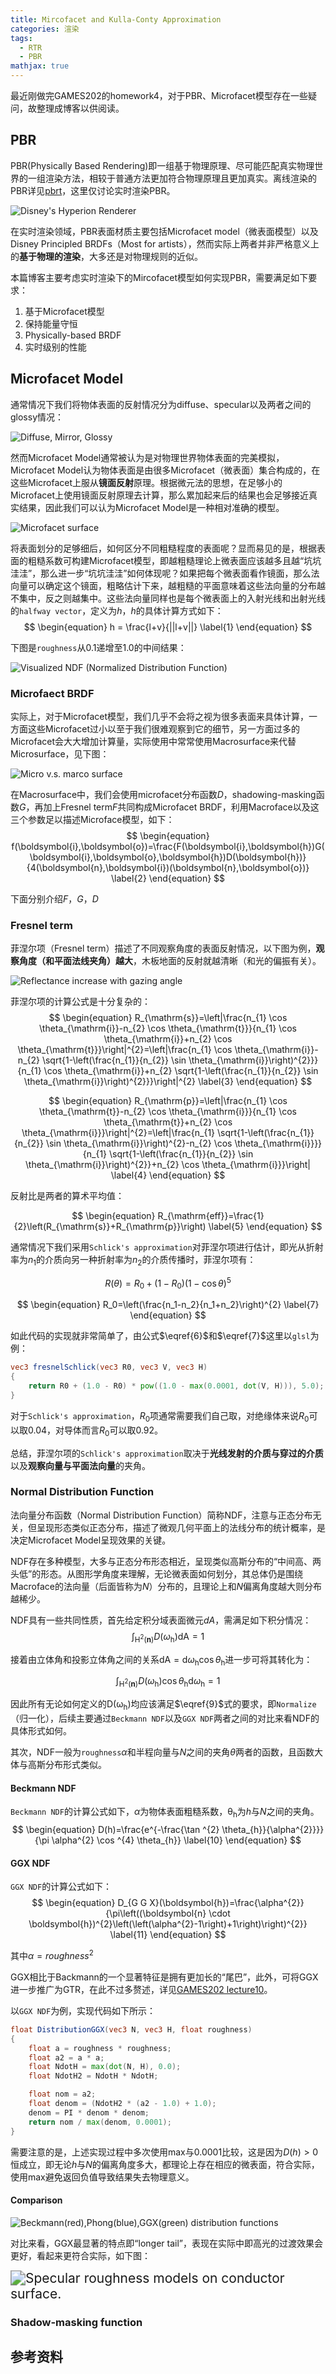 ```yaml
---
title: Mircofacet and Kulla-Conty Approximation
categories: 渲染
tags:
  - RTR
  - PBR
mathjax: true
---
```


最近刚做完GAMES202的homework4，对于PBR、Microfacet模型存在一些疑问，故整理成博客以供阅读。

## PBR

PBR(Physically Based Rendering)即一组基于物理原理、尽可能匹配真实物理世界的一组渲染方法，相较于普通方法更加符合物理原理且更加真实。离线渲染的PBR详见[pbrt](https://www.pbr-book.org/)，这里仅讨论实时渲染PBR。

![Disney's Hyperion Renderer](https://lk-image-bed.oss-cn-beijing.aliyuncs.com/images/image-20210707172110505.png)




在实时渲染领域，PBR表面材质主要包括Microfacet model（微表面模型）以及Disney Principled BRDFs（Most for artists），然而实际上两者并非严格意义上的**基于物理的渲染**，大多还是对物理规则的近似。

本篇博客主要考虑实时渲染下的Mircofacet模型如何实现PBR，需要满足如下要求：

1. 基于Microfacet模型
2. 保持能量守恒​​
3. Physically-based BRDF
4. 实时级别的性能

<!--more-->

## Microfacet Model

通常情况下我们将物体表面的反射情况分为diffuse、specular以及两者之间的glossy情况：



![Diffuse, Mirror, Glossy](https://lk-image-bed.oss-cn-beijing.aliyuncs.com/images/image-20210708094742444.png)



然而Microfacet Model通常被认为是对物理世界物体表面的完美模拟，Microfacet Model认为物体表面是由很多Microfacet（微表面）集合构成的，在这些Microfacet上服从**镜面反射**原理。根据微元法的思想，在足够小的Microfacet上使用镜面反射原理去计算，那么累加起来后的结果也会足够接近真实结果，因此我们可以认为Microfacet Model是一种相对准确的模型。



![Microfacet surface](https://learnopengl.com/img/pbr/microfacets_light_rays.png)



将表面划分的足够细后，如何区分不同粗糙程度的表面呢？显而易见的是，根据表面的粗糙系数可构建Microfacet模型，即越粗糙理论上微表面应该越多且越“坑坑洼洼”，那么进一步“坑坑洼洼”如何体现呢？如果把每个微表面看作镜面，那么法向量可以确定这个镜面，粗略估计下来，越粗糙的平面意味着这些法向量的分布越不集中，反之则越集中。这些法向量同样也是每个微表面上的入射光线和出射光线的`halfway vector`，定义为$h$，$h$的具体计算方式如下：
$$
\begin{equation}
h = \frac{l+v}{||l+v||} \label{1}
\end{equation}
$$

下图是`roughness`从0.1递增至1.0的中间结果：

![Visualized NDF (Normalized Distribution Function)](https://learnopengl.com/img/pbr/ndf.png)



### Microfaect BRDF

实际上，对于Microfacet模型，我们几乎不会将之视为很多表面来具体计算，一方面这些Microfacet过小以至于我们很难观察到它的细节，另一方面过多的Microfacet会大大增加计算量，实际使用中常常使用Macrosurface来代替Microsurface，见下图：


![Micro v.s. marco surface](https://lk-image-bed.oss-cn-beijing.aliyuncs.com/images/image-20210708104047492.png)

在Macrosurface中，我们会使用microfacet分布函数$D$，shadowing-masking函数$G$，再加上Fresnel term$F$共同构成Microfacet BRDF，利用Macroface以及这三个参数足以描述Microface模型，如下：
$$
\begin{equation}
f(\boldsymbol{i},\boldsymbol{o})=\frac{F(\boldsymbol{i},\boldsymbol{h})G(\boldsymbol{i},\boldsymbol{o},\boldsymbol{h})D(\boldsymbol{h})}{4(\boldsymbol{n},\boldsymbol{i})(\boldsymbol{n},\boldsymbol{o})} \label{2}
\end{equation}
$$

下面分别介绍$F$，$G$，$D$



### Fresnel term

菲涅尔项（Fresnel term）描述了不同观察角度的表面反射情况，以下图为例，**观察角度（和平面法线夹角）越大**，木板地面的反射就越清晰（和光的偏振有关）。

![Reflectance increase with gazing angle](https://lk-image-bed.oss-cn-beijing.aliyuncs.com/images/image-20210708112109987.png)

菲涅尔项的计算公式是十分复杂的：
$$
\begin{equation}
R_{\mathrm{s}}=\left|\frac{n_{1} \cos \theta_{\mathrm{i}}-n_{2} \cos \theta_{\mathrm{t}}}{n_{1} \cos \theta_{\mathrm{i}}+n_{2} \cos \theta_{\mathrm{t}}}\right|^{2}=\left|\frac{n_{1} \cos \theta_{\mathrm{i}}-n_{2} \sqrt{1-\left(\frac{n_{1}}{n_{2}} \sin \theta_{\mathrm{i}}\right)^{2}}}{n_{1} \cos \theta_{\mathrm{i}}+n_{2} \sqrt{1-\left(\frac{n_{1}}{n_{2}} \sin \theta_{\mathrm{i}}\right)^{2}}}\right|^{2} \label{3}
\end{equation}
$$

$$
\begin{equation}
R_{\mathrm{p}}=\left|\frac{n_{1} \cos \theta_{\mathrm{t}}-n_{2} \cos \theta_{\mathrm{i}}}{n_{1} \cos \theta_{\mathrm{t}}+n_{2} \cos \theta_{\mathrm{i}}}\right|^{2}=\left|\frac{n_{1} \sqrt{1-\left(\frac{n_{1}}{n_{2}} \sin \theta_{\mathrm{i}}\right)^{2}-n_{2} \cos \theta_{\mathrm{i}}}}{n_{1} \sqrt{1-\left(\frac{n_{1}}{n_{2}} \sin \theta_{\mathrm{i}}\right)^{2}}+n_{2} \cos \theta_{\mathrm{i}}}\right| \label{4}
\end{equation}
$$

反射比是两者的算术平均值：

$$
\begin{equation}
R_{\mathrm{eff}}=\frac{1}{2}\left(R_{\mathrm{s}}+R_{\mathrm{p}}\right) \label{5}
\end{equation}
$$


通常情况下我们采用`Schlick's approximation`对菲涅尔项进行估计，即光从折射率为$n_1$的介质向另一种折射率为$n_2$的介质传播时，菲涅尔项有：


$$
\begin{equation}
	R(\theta)=R_{0}+\left(1-R_{0}\right)(1-\cos \theta)^{5} \label{6}
\end{equation}
$$


$$
\begin{equation}
	R_0=\left(\frac{n_1-n_2}{n_1+n_2}\right)^{2} \label{7}
\end{equation}
$$

如此代码的实现就非常简单了，由公式$\eqref{6}$和$\eqref{7}$这里以`glsl`为例：

```glsl
vec3 fresnelSchlick(vec3 R0, vec3 V, vec3 H)
{
    return R0 + (1.0 - R0) * pow((1.0 - max(0.0001, dot(V, H))), 5.0);
}
```


对于`Schlick's approximation`，$R_0$项通常需要我们自己取，对绝缘体来说$R_0$可以取0.04，对导体而言$R_0$可以取0.92。

总结，菲涅尔项的`Schlick's approximation`取决于**光线发射的介质与穿过的介质**以及**观察向量与平面法向量**的夹角。



### Normal Distribution Function

法向量分布函数（Normal Distribution Function）简称NDF，注意与正态分布无关，但呈现形态类似正态分布，描述了微观几何平面上的法线分布的统计概率，是决定Microfacet Model呈现效果的关键。

NDF存在多种模型，大多与正态分布形态相近，呈现类似高斯分布的“中间高、两头低”的形态。从图形学角度来理解，无论微表面如何划分，其总体仍是围绕Macroface的法向量（后面皆称为$N$）分布的，且理论上和$N$偏离角度越大则分布越稀少。

NDF具有一些共同性质，首先给定积分域表面微元$dA$，需满足如下积分情况：
$$
\begin{equation}
\int_{\mathrm{H}^{2}(\mathbf{n})} D\left(\omega_{\mathrm{h}}\right) \mathrm{dA}=1\label{8}
\end{equation}
$$

接着由立体角和投影立体角之间的关系$\mathrm{dA}=\mathrm{d} \omega_\mathrm{h}\cos{\theta_\mathrm{h}}$进一步可将其转化为：

$$
\begin{equation}
\int_{\mathrm{H}^{2}(\mathbf{n})} D\left(\omega_{\mathrm{h}}\right) \cos \theta_{\mathrm{h}} \mathrm{d} \omega_{\mathrm{h}}=1 \label{9}
\end{equation}
$$

因此所有无论如何定义的$\mathrm{D(\omega_\mathrm{h})}$均应该满足$\eqref{9}$式的要求，即`Normalize`（归一化），后续主要通过`Beckmann NDF`以及`GGX NDF`两者之间的对比来看NDF的具体形式如何。

其次，NDF一般为`roughness`$\alpha$和半程向量与$N$之间的夹角$\theta$两者的函数，且函数大体与高斯分布形式类似。



#### Beckmann NDF

`Beckmann NDF`的计算公式如下，$\alpha$为物体表面粗糙系数，$\mathrm{\theta_{\mathrm{h}}}$为$h$与$N$之间的夹角。
$$
\begin{equation}
D(h)=\frac{e^{-\frac{\tan ^{2} \theta_{h}}{\alpha^{2}}}}{\pi \alpha^{2} \cos ^{4} \theta_{h}} \label{10}
\end{equation}
$$

#### GGX NDF

`GGX NDF`的计算公式如下：
$$
\begin{equation}
D_{G G X}(\boldsymbol{h})=\frac{\alpha^{2}}{\pi\left((\boldsymbol{n} \cdot \boldsymbol{h})^{2}\left(\left(\alpha^{2}-1\right)+1\right)\right)^{2}} \label{11}
\end{equation}
$$


其中$\alpha=roughness^2$

GGX相比于Backmann的一个显著特征是拥有更加长的“尾巴”，此外，可将GGX进一步推广为GTR，在此不过多赘述，详见[GAMES202 lecture10](https://sites.cs.ucsb.edu/~lingqi/teaching/resources/GAMES202_Lecture_10.pdf)。

以`GGX NDF`为例，实现代码如下所示：

```glsl
float DistributionGGX(vec3 N, vec3 H, float roughness)
{
    float a = roughness * roughness;
    float a2 = a * a;
    float NdotH = max(dot(N, H), 0.0);
    float NdotH2 = NdotH * NdotH;

    float nom = a2;
    float denom = (NdotH2 * (a2 - 1.0) + 1.0);
    denom = PI * denom * denom;
    return nom / max(denom, 0.0001);
}
```

需要注意的是，上述实现过程中多次使用max与0.0001比较，这是因为$D(h)>0$恒成立，即无论$h$与$N$的偏离角度多大，都理论上存在相应的微表面，符合实际，使用max避免返回负值导致结果失去物理意义。



#### Comparison

![Beckmann(red),Phong(blue),GGX(green) distribution functions](https://lk-image-bed.oss-cn-beijing.aliyuncs.com/images/20210708180459.png)



对比来看，GGX最显著的特点即“longer tail”，表现在实际中即高光的过渡效果会更好，看起来更符合实际，如下图：



<img src="https://planetside.co.uk/wp-content/uploads/2020/11/specmodels_v2_Conductive_FrontLit_Socials-450x267.jpg" alt="Specular roughness models on conductor surface." style="zoom:150%;" />



### Shadow-masking function







## 参考资料

[^1]: https://www.graphics.cornell.edu/~bjw/microfacetbsdf.pdf
[^2]: https://learnopengl.com/PBR/Theory
[^3]: https://sites.cs.ucsb.edu/~lingqi/teaching/games202.html

